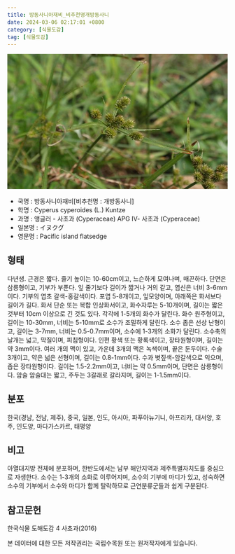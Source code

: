 ```yaml
---
title: 방동사니아재비_비추천명개방동사니
date: 2024-03-06 02:17:01 +0800
category: [식물도감]
tag: [식물도감]
---
```




![방동사니아재비[비추천명 : 개방동사니]](/assets/img/fileUpload/plants/basic/Cyperaceae/Cyperus/5642/5642_20160728134703673files_th2.jpg)
- 국명 : 방동사니아재비[비추천명 : 개방동사니]
- 학명 : Cyperus cyperoides (L.) Kuntze
- 과명 : 앵글러 - 사초과 (Cyperaceae) APG Ⅳ- 사초과 (Cyperaceae)
- 일본명 : イヌクグ
- 영문명 : Pacific island flatsedge


## 형태
다년생. 근경은 짧다. 줄기 높이는 10-60cm이고, 느슨하게 모여나며, 매끈하다. 단면은 삼릉형이고, 기부가 부푼다. 잎 줄기보다 길이가 짧거나 거의 같고, 엽신은 너비 3-6mm이다. 기부의 엽초 갈색-홍갈색이다. 포엽 5-8개이고, 잎모양이며, 아래쪽은 화서보다 길이가 길다. 화서 단순 또는 복합 인상화서이고, 화수자루는 5-10개이며, 길이는 짧은 것부터 10cm 이상으로 긴 것도 있다. 각각에 1-5개의 화수가 달린다. 화수 원주형이고, 길이는 10-30mm, 너비는 5-10mm로 소수가 조밀하게 달린다. 소수 좁은 선상 난형이고, 길이는 3-7mm, 너비는 0.5-0.7mm이며, 소수에 1-3개의 소화가 달린다. 소수축의 날개는 넓고, 막질이며, 피침형이다. 인편 황색 또는 황록색이고, 장타원형이며, 길이는 약 3mm이다. 여러 개의 맥이 있고, 가운데 3개의 맥은 녹색이며, 끝은 둔두이다. 수술 3개이고, 약은 넓은 선형이며, 길이는 0.8-1mm이다. 수과 볏짚색-암갈색으로 익으며, 좁은 장타원형이다. 길이는 1.5-2.2mm이고, 너비는 약 0.5mm이며, 단면은 삼릉형이다. 암술 암술대는 짧고, 주두는 3갈래로 갈라지며, 길이는 1-1.5mm이다.
## 분포
한국(경남, 전남, 제주), 중국, 일본, 인도, 아시아, 파푸아뉴기니, 아프리카, 대서양, 호주, 인도양, 마다가스카르, 태평양
## 비고
아열대지방 전체에 분포하며, 한반도에서는 남부 해안지역과 제주특별자치도를 중심으로 자생한다. 소수는 1-3개의 소화로 이루어지며, 소수의 기부에 마디가 있고, 성숙하면 소수의 기부에서 소수와 마디가 함께 탈락하므로 근연분류군들과 쉽게 구분된다.
## 참고문헌
한국식물 도해도감 4 사초과(2016)






본 데이터에 대한 모든 저작권리는 국립수목원 또는 원저작자에게 있습니다.
